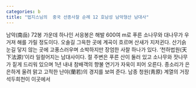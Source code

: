 ```yaml
---
categories: b
title: "법지스님의  중국 선종사찰 순례 12 호남성 남악형산 남대사"
---
```

남악(南岳) 72봉 가운데 하나인 서응봉은 해발 600여 m로 푸른 소나무와 대나무가 우거져 해를 가릴 정도이다. 오솔길 그윽한 곳에 계곡이 흐르며 산새가 지저귄다. 산기슭 눈길 닿지 않는 곳에 고풍스러우며 소박하지만 장엄한 사찰 하나가 있다. ‘천하법원(天下法源)’이라 일컬어지는 남대사이다. 절 주변은 푸른 산이 둘러 있고 소나무와 잣나무가 짙게 드리워 있으며 1년 내내 참배객의 향불 연기가 자욱이 피어 오른다. 종소리가 은은하게 울려 맑고 고적한 난야(蘭若)의 경지를 보여 준다. 남종 청원(靑原) 계열의 거장 석두희천이 이곳에서
